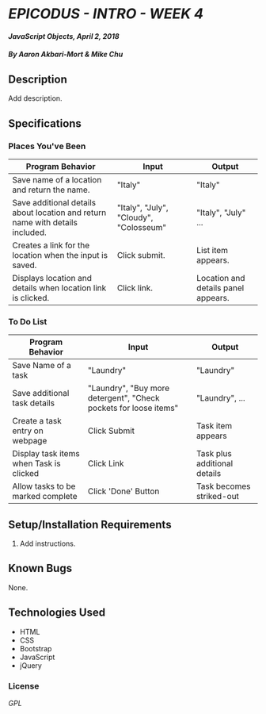 # _EPICODUS - INTRO - WEEK 4_

#### _JavaScript Objects, April 2, 2018_

#### _By Aaron Akbari-Mort & Mike Chu_

## Description

Add description.

## Specifications

### Places You've Been
|Program Behavior|Input |Output|
|----------------|------|------|
|Save name of a location and return the name.|"Italy"|"Italy"|
|Save additional details about location and return name with details included.|"Italy", "July", "Cloudy", "Colosseum"| "Italy", "July" ...|
|Creates a link for the location when the input is saved.|Click submit.|List item appears.|
|Displays location and details when location link is clicked.|Click link.|Location and details panel appears.|

### To Do List
|Program Behavior|Input |Output|
|----------------|------|------|
|Save Name of a task|"Laundry"|"Laundry"|
|Save additional task details|"Laundry", "Buy more detergent", "Check pockets for loose items"|"Laundry", ...|
|Create a task entry on webpage|Click Submit|Task item appears|
|Display task items when Task is clicked|Click Link|Task plus additional details|
|Allow tasks to be marked complete|Click 'Done' Button|Task becomes striked-out|

## Setup/Installation Requirements

1. Add instructions.

## Known Bugs

None.

## Technologies Used

* HTML
* CSS
* Bootstrap
* JavaScript
* jQuery

### License

_GPL_
